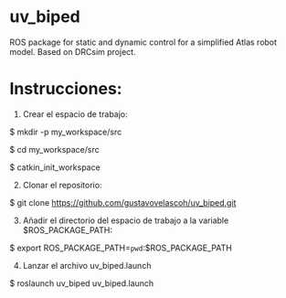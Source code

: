 uv_biped
========

ROS package for static and dynamic control for a simplified Atlas robot model. Based on DRCsim project.

Instrucciones:
==============

1. Crear el espacio de trabajo:

  $ mkdir -p my_workspace/src
  
  $ cd my_workspace/src
  
  $ catkin_init_workspace
  
2. Clonar el repositorio:

  $ git clone https://github.com/gustavovelascoh/uv_biped.git
  
3. Añadir el directorio del espacio de trabajo a la variable $ROS_PACKAGE_PATH:

  $ export ROS_PACKAGE_PATH=`pwd`:$ROS_PACKAGE_PATH
  
4. Lanzar el archivo uv_biped.launch

  $ roslaunch uv_biped uv_biped.launch
